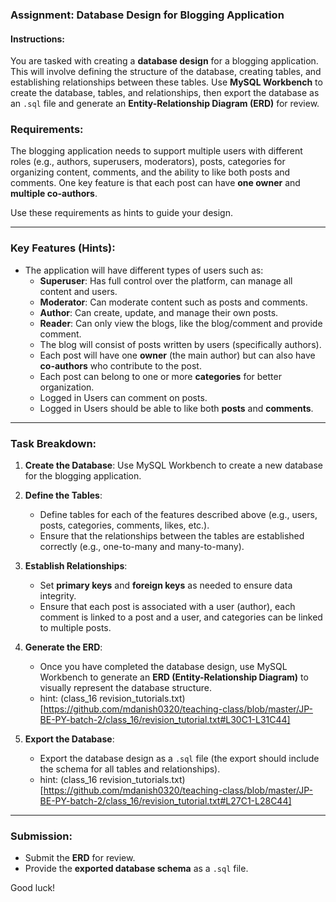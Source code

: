 ### Assignment: Database Design for Blogging Application

#### Instructions:
You are tasked with creating a **database design** for a blogging application. This will involve defining the structure of the database, creating tables, and establishing relationships between these tables. Use **MySQL Workbench** to create the database, tables, and relationships, then export the database as an `.sql` file and generate an **Entity-Relationship Diagram (ERD)** for review.

### Requirements:

The blogging application needs to support multiple users with different roles (e.g., authors, superusers, moderators), posts, categories for organizing content, comments, and the ability to like both posts and comments. One key feature is that each post can have **one owner** and **multiple co-authors**.

Use these requirements as hints to guide your design.

---

### Key Features (Hints):

- The application will have different types of users such as:
    - **Superuser**: Has full control over the platform, can manage all content and users.
    - **Moderator**: Can moderate content such as posts and comments.
    - **Author**: Can create, update, and manage their own posts.
    - **Reader**: Can only view the blogs, like the blog/comment and provide comment.
  - The blog will consist of posts written by users (specifically authors).
  - Each post will have one **owner** (the main author) but can also have **co-authors** who contribute to the post.
  - Each post can belong to one or more **categories** for better organization.
  - Logged in Users can comment on posts.
  - Logged in Users should be able to like both **posts** and **comments**.
   

---

### Task Breakdown:
1. **Create the Database**: Use MySQL Workbench to create a new database for the blogging application.

2. **Define the Tables**:
   - Define tables for each of the features described above (e.g., users, posts, categories, comments, likes, etc.).
   - Ensure that the relationships between the tables are established correctly (e.g., one-to-many and many-to-many).

3. **Establish Relationships**:
   - Set **primary keys** and **foreign keys** as needed to ensure data integrity.
   - Ensure that each post is associated with a user (author), each comment is linked to a post and a user, and categories can be linked to multiple posts.

4. **Generate the ERD**:
   - Once you have completed the database design, use MySQL Workbench to generate an **ERD (Entity-Relationship Diagram)** to visually represent the database structure.
   - hint: (class_16 revision_tutorials.txt)[https://github.com/mdanish0320/teaching-class/blob/master/JP-BE-PY-batch-2/class_16/revision_tutorial.txt#L30C1-L31C44]

5. **Export the Database**:
   - Export the database design as a `.sql` file (the export should include the schema for all tables and relationships).
   - hint: (class_16 revision_tutorials.txt)[https://github.com/mdanish0320/teaching-class/blob/master/JP-BE-PY-batch-2/class_16/revision_tutorial.txt#L27C1-L28C44]

---

### Submission:
- Submit the **ERD** for review.
- Provide the **exported database schema** as a `.sql` file.

Good luck!